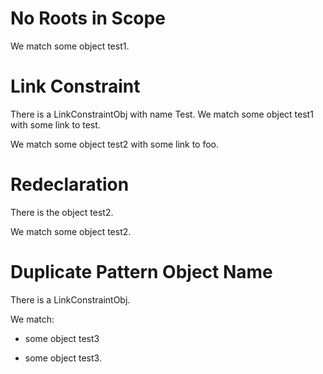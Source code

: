 # No Roots in Scope

We   match some object test1.
<!-- ^
error: match has no root objects - no objects are in scope or declared with 'on ...' [match.no.roots]
-->

# Link Constraint

There is a LinkConstraintObj with name Test.
We match some object test1 with some link to test.
<!--                                         ^
error: link target 'test' is not a pattern object [link-constraint.target.not.pattern-object]
-->

We match some object test2 with some link to foo.
<!--                                         ^
error: unresolved link target 'foo' [link-constraint.target.unresolved]
-->

# Redeclaration

There is the object test2.
<!--                ^
note: 'test2' was first declared here [variable.declaration.first]
-->

We match some object test2.
<!--                 ^
error: invalid redeclaration of 'test2' [variable.redeclaration]
perhaps this name was inferred from the first attribute and you need to give this object an explicit name?
-->

# Duplicate Pattern Object Name

There is a LinkConstraintObj.

We match:
- some object test3
<!--          ^
note: 'test3' was first declared here [pattern.object.first]
-->
- some object test3.
<!--          ^
error: duplicate pattern object name 'test3' [pattern.object.duplicate]
-->
